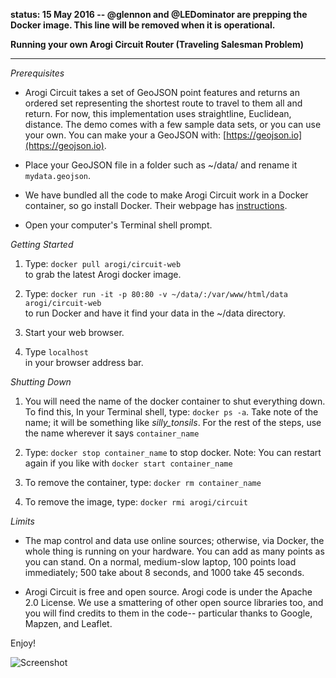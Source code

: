 **status: 15 May 2016 -- @glennon and @LEDominator are prepping the Docker image. This line will be removed when it is operational.**  

<b>Running your own Arogi Circuit Router (Traveling Salesman Problem)</b>  
<hr />

*Prerequisites*  

- Arogi Circuit takes a set of GeoJSON point features and returns an ordered set representing the shortest route to travel to them all and return. For now, this implementation uses straightline, Euclidean, distance. The demo comes with a few sample data sets, or you can use your own. You can make your a GeoJSON with: [https://geojson.io](https://geojson.io).

- Place your GeoJSON file in a folder such as ~/data/ and rename it `mydata.geojson`.

- We have bundled all the code to make Arogi Circuit work in a Docker container, so go install Docker. Their webpage has [instructions](https://docs.docker.com/engine/installation/).

- Open your computer's Terminal shell prompt.

*Getting Started*

1. Type: `docker pull arogi/circuit-web`  
to grab the latest Arogi docker image.  

2. Type: `docker run -it -p 80:80 -v ~/data/:/var/www/html/data arogi/circuit-web`  
to run Docker and have it find your data in the ~/data directory.

3. Start your web browser.

4. Type `localhost`  
in your browser address bar.  

*Shutting Down*  

1. You will need the name of the docker container to shut everything down. To find this, In your Terminal shell, type: `docker ps -a`. Take note of the name; it will be something like *silly_tonsils*. For the rest of the steps, use the name wherever it says `container_name`

2. Type: `docker stop container_name` to stop docker. Note: You can restart again if you like with `docker start container_name`

3. To remove the container, type: `docker rm container_name`

4. To remove the image, type: `docker rmi arogi/circuit`

*Limits*

* The map control and data use online sources; otherwise, via Docker, the whole thing is running on your hardware. You can add as many points as you can stand. On a normal, medium-slow laptop, 100 points load immediately; 500 take about 8 seconds, and 1000 take 45 seconds.

* Arogi Circuit is free and open source. Arogi code is under the Apache 2.0 License. We use a smattering of other open source libraries too, and you will find credits to them in the code-- particular thanks to Google, Mapzen, and Leaflet.

Enjoy!

![Screenshot](https://raw.githubusercontent.com/arogi/circuit-web/master/images/tangle2.png)
